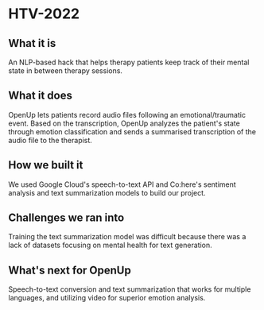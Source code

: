 # HTV-2022

## What it is
An NLP-based hack that helps therapy patients keep track of their mental state in between therapy sessions.

## What it does
OpenUp lets patients record audio files following an emotional/traumatic event. Based on the transcription, OpenUp analyzes the patient's state through emotion classification and sends a summarised transcription of the audio file to the therapist.

## How we built it
We used Google Cloud's speech-to-text API and Co:here's sentiment analysis and text summarization models to build our project.

## Challenges we ran into
Training the text summarization model was difficult because there was a lack of datasets focusing on mental health for text generation.

## What's next for OpenUp
Speech-to-text conversion and text summarization that works for multiple languages, and utilizing video for superior emotion analysis.
